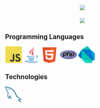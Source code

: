 
<h1 align="center">

<a href="https://github.com/okalyptos">
<img src="https://readme-typing-svg.herokuapp.com/?lines=Okalyptos+&font=Pacifico&center=true&width=650&height=120&color=ff7f50&vCenter=true&size=34%22"></a>
  
  
  </h1>

<p align="center">
  <a href="https://github.com/okalyptos"><img src="https://readme-typing-svg.herokuapp.com/?lines=In+the+depths+of+my+hidden+laboratory%2C;+I%27m+cooking+up+an+enigmatic+concoction;+that+defies+explanation.&font=Pacifico&center=true&width=650&height=120&color=58a6ff&vCenter=true&size=34%22"></a>
</p>

<h2 align="left">Programming Languages</h2>
<p align="left"> 

  <img src="https://github.com/devicons/devicon/blob/master/icons/javascript/javascript-original.svg" alt="javascript" width="55" height="55"/></a>
  <img src="https://github.com/devicons/devicon/blob/master/icons/java/java-original.svg" alt="java" width="55" height="55"/></a>
  <img src="https://github.com/devicons/devicon/blob/master/icons/html5/html5-original.svg" title="HTML5" alt="HTML" width="53" height="52"/>&nbsp;
  <img src="https://raw.githubusercontent.com/devicons/devicon/master/icons/php/php-original.svg" alt="php" width="55" height="55"/></a>
  <img src="https://raw.githubusercontent.com/devicons/devicon/master/icons/dart/dart-original.svg" alt="dart" width="55" height="55"/></a>
  


  <h2 align="left">Technologies</h2>
<p align="left">
<img src="https://raw.githubusercontent.com/devicons/devicon/master/icons/mysql/mysql-original.svg" alt="sql" width="55" height="55"/></a>

  
